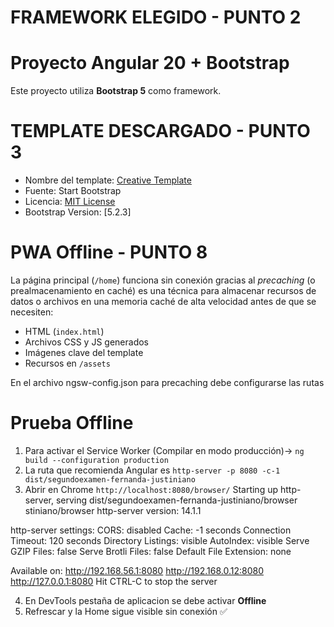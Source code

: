 # FRAMEWORK ELEGIDO - PUNTO 2

# Proyecto Angular 20 + Bootstrap

Este proyecto utiliza **Bootstrap 5** como framework. 

# TEMPLATE DESCARGADO - PUNTO 3

- Nombre del template: [Creative Template](https://startbootstrap.com/previews/creative)
- Fuente: Start Bootstrap
- Licencia: [MIT License](https://github.com/startbootstrap/startbootstrap-creative/blob/master/LICENSE)
- Bootstrap Version: [5.2.3]


# PWA Offline - PUNTO 8
La página principal (`/home`) funciona sin conexión gracias al *precaching* (o prealmacenamiento en caché) es una técnica para almacenar recursos de datos o archivos en una memoria caché de alta velocidad antes de que se necesiten:

- HTML (`index.html`)
- Archivos CSS y JS generados
- Imágenes clave del template
- Recursos en `/assets`

En el archivo ngsw-config.json para precaching debe configurarse las rutas

# Prueba Offline
1. Para activar el Service Worker (Compilar en modo producción)-> `ng build --configuration production`  
2. La ruta que recomienda Angular es `http-server -p 8080 -c-1 dist/segundoexamen-fernanda-justiniano`
3. Abrir en Chrome `http://localhost:8080/browser/`
Starting up http-server, serving dist/segundoexamen-fernanda-justiniano/browser
stiniano/browser
http-server version: 14.1.1

http-server settings:
CORS: disabled
Cache: -1 seconds
Connection Timeout: 120 seconds
Directory Listings: visible
AutoIndex: visible
Serve GZIP Files: false
Serve Brotli Files: false
Default File Extension: none

Available on:
  http://192.168.56.1:8080
  http://192.168.0.12:8080
  http://127.0.0.1:8080
Hit CTRL-C to stop the server

4. En DevTools pestaña de aplicacion se debe activar **Offline**
5. Refrescar y la Home sigue visible sin conexión ✅

